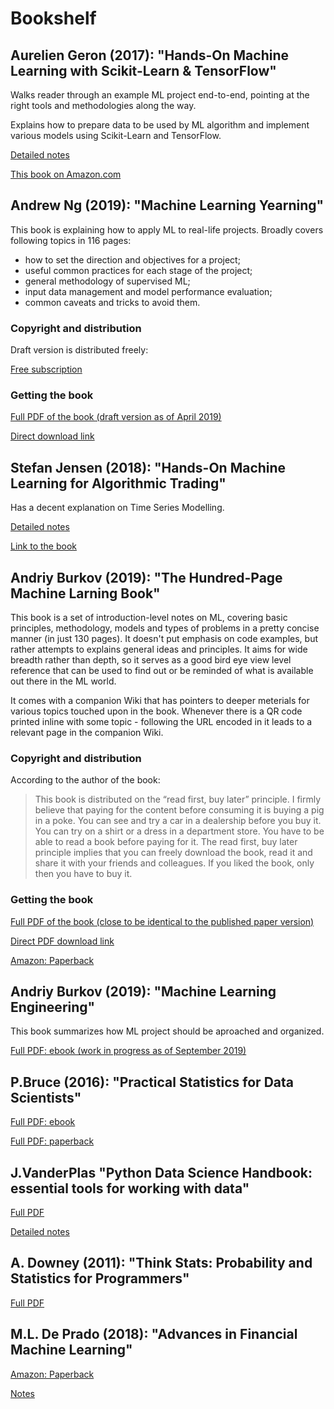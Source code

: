 # Bookshelf

## Aurelien Geron (2017): "Hands-On Machine Learning with Scikit-Learn & TensorFlow"

Walks reader through an example ML project end-to-end, pointing at the right tools and methodologies along the way.

Explains how to prepare data to be used by ML algorithm and implement various models using Scikit-Learn and TensorFlow.

[Detailed notes](https://github.com/dmitryaleks/hands-on-ml)

[This book on Amazon.com](https://www.amazon.com/Hands-Machine-Learning-Scikit-Learn-TensorFlow/dp/1491962291/ref=sr_1_1?crid=32WBNAAW9XWA2&keywords=hand-on+machine+learning+by+aurelien+geron&qid=1556437761&s=gateway&sprefix=hand-on+ma%2Caps%2C278&sr=8-1)

## Andrew Ng (2019): "Machine Learning Yearning"

This book is explaining how to apply ML to real-life projects. Broadly covers following topics in 116 pages:

  - how to set the direction and objectives for a project;
  - useful common practices for each stage of the project;
  - general methodology of supervised ML;
  - input data management and model performance evaluation;
  - common caveats and tricks to avoid them.

### Copyright and distribution

Draft version is distributed freely:

[Free subscription](https://www.mlyearning.org/)

### Getting the book

[Full PDF of the book (draft version as of April 2019)](https://github.com/dmitryaleks/bookshelf/blob/master/machine-learning-yearning/MLY_V0.5_Full_Draft.pdf)

[Direct download link](https://github.com/dmitryaleks/bookshelf/raw/master/machine-learning-yearning/MLY_V0.5_Full_Draft.pdf)

## Stefan Jensen (2018): "Hands-On Machine Learning for Algorithmic Trading"

Has a decent explanation on Time Series Modelling.

[Detailed notes](https://github.com/dmitryaleks/ml-trading)

[Link to the book](https://www.packtpub.com/big-data-and-business-intelligence/hands-machine-learning-algorithmic-trading)

## Andriy Burkov (2019): "The Hundred-Page Machine Larning Book"

This book is a set of introduction-level notes on ML, covering basic principles, methodology, models and types of problems in a pretty concise manner (in just 130 pages). It doesn't put emphasis on code examples, but rather attempts to explains general ideas and principles. It aims for wide breadth rather than depth, so it serves as a good bird eye view level reference that can be used to find out or be reminded of what is available out there in the ML world.

It comes with a companion Wiki that has pointers to deeper meterials for various topics touched upon in the book. Whenever there is a QR code printed inline with some topic - following the URL encoded in it leads to a relevant page in the companion Wiki.

### Copyright and distribution

According to the author of the book:

> This book is distributed on the “read first, buy later” principle. I firmly believe that paying for the content before consuming it is buying a pig in a poke. You can see and try a car in a dealership before you buy it. You can try on a shirt or a dress in a department store. You have to be able to read a book before paying for it.  The read first, buy later principle implies that you can freely download the book, read it and share it with your friends and colleagues. If you liked the book, only then you have to buy it.

### Getting the book

[Full PDF of the book (close to be identical to the published paper version)](https://github.com/dmitryaleks/bookshelf/blob/master/the-hundred-page-ml-book/The%20Hundred-Page%20Machine%20Learning%20Book.pdf)

[Direct PDF download link](https://github.com/dmitryaleks/bookshelf/raw/master/the-hundred-page-ml-book/The%20Hundred-Page%20Machine%20Learning%20Book.pdf)

[Amazon: Paperback](https://www.amazon.com/Hundred-Page-Machine-Learning-Book/dp/199957950X)

## Andriy Burkov (2019): "Machine Learning Engineering"

This book summarizes how ML project should be aproached and organized.

[Full PDF: ebook (work in progress as of September 2019)](machine-learning-engineering/machine-learning-engineering.pdf)

## P.Bruce (2016): "Practical Statistics for Data Scientists"

[Full PDF: ebook](practical-statistics-for-data-scientists/practical-statistics-for-data-scientists-ebook.pdf)

[Full PDF: paperback](practical-statistics-for-data-scientists/practical-statistics-for-data-scientists.pdf)

## J.VanderPlas "Python Data Science Handbook: essential tools for working with data"

[Full PDF](python-data-science-handbook/python-data-science-handbook.pdf)

[Detailed notes](https://github.com/dmitryaleks/python-data-science)

## A. Downey (2011): "Think Stats: Probability and Statistics for Programmers"

[Full PDF](think-stats/think-stats.pdf)

## M.L. De Prado (2018): "Advances in Financial Machine Learning"

[Amazon: Paperback](https://www.amazon.co.jp/Advances-Financial-Machine-Learning-English-ebook/dp/B079KLDW21)

[Notes](advances-in-financial-machine-learning/NOTES.md)

